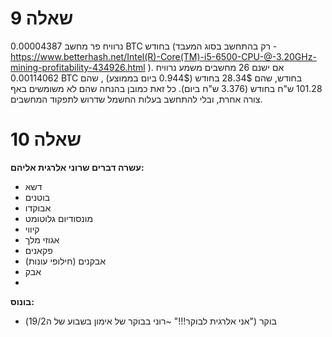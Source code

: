 # שאלה 9

נרוויח פר מחשב 0.00004387 BTC	בחודש (רק בהתחשב בסוג המעבד - https://www.betterhash.net/Intel(R)-Core(TM)-i5-6500-CPU-@-3.20GHz-mining-profitability-434926.html ). 
אם ישנם 26 מחשבים משמע נרוויח 0.00114062 BTC בחודש, שהם 28.34$ בחודש (0.944$ ביום בממוצע) , שהם 101.28 ש"ח בחודש (3.376 ש"ח ביום). כל זאת כמובן בהנחה שהם לא משומשים באף צורה אחרת, ובלי להתחשב בעלות החשמל שדרוש לתפקוד המחשבים.

# שאלה 10

**עשרה דברים שרוני אלרגית אליהם:**
- דשא
- בוטנים
- אבוקדו
- מונסודיום גלוטומט
- קיווי
- אגוזי מלך
- פקאנים
- אבקנים (חילופי עונות)
- אבק
- 

**בונוס:**
- בוקר ("אני אלרגית לבוקר!!!" ~רוני בבוקר של אימון בשבוע של ה19/2)

